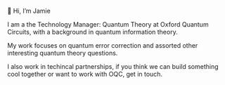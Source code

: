 👋 Hi, I’m Jamie

I am a the Technology Manager: Quantum Theory at Oxford Quantum Circuits, with a background in quantum information theory. 

My work focuses on quantum error correction and assorted other interesting quantum theory questions.

I also work in techincal partnerships, if you think we can build something cool together or want to work with OQC, get in touch.



